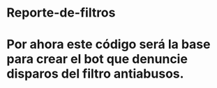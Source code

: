 # Reporte-de-filtros
# Por ahora este código será la base para crear el bot que denuncie disparos del filtro antiabusos.
